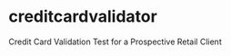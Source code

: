 creditcardvalidator
===================

Credit Card Validation Test for a Prospective Retail Client
